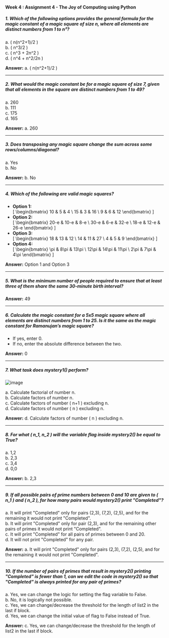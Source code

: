 #### Week 4 : Assignment 4 -  The Joy of Computing using Python

##### **1. Which of the following options provides the general formula for the magic constant of a magic square of size n, where all elements are distinct numbers from 1 to n²?**
   
   a. \( n(n^2+1)/2 \)  
   b. \( n^3/2 \)  
   c. \( n^3 + 2n^2 \)  
   d. \( n^4 + n^2/2n \)  
   
   **Answer:** a. \( n(n^2+1)/2 \)  

---

##### **2. What would the magic constant be for a magic square of size 7, given that all elements in the square are distinct numbers from 1 to 49?**
   
   a. 260  
   b. 111  
   c. 175  
   d. 165  
   
   **Answer:** a. 260  

---

##### **3. Does transposing any magic square change the sum across some rows/columns/diagonal?**
   
   a. Yes  
   b. No  
   
   **Answer:** b. No  

---

##### **4. Which of the following are valid magic squares?**
   
   - **Option 1:**  
     \[ \begin{bmatrix} 10 & 5 & 4 \\ 15 & 3 & 16 \\ 9 & 6 & 12 \end{bmatrix} \]  
   - **Option 2:**  
     \[ \begin{bmatrix} 20-e & 10-e & 8-e \\ 30-e & 6-e & 32-e \\ 18-e & 12-e & 26-e \end{bmatrix} \]  
   - **Option 3:**  
     \[ \begin{bmatrix} 18 & 13 & 12 \\ 14 & 11 & 27 \\ 4 & 5 & 9 \end{bmatrix} \]  
   - **Option 4:**  
     \[ \begin{bmatrix} \pi & 8\pi & 13\pi \\ 12\pi & 14\pi & 11\pi \\ 2\pi & 7\pi & 4\pi \end{bmatrix} \]  
   
   **Answer:** Option 1 and Option 3  

---

##### **5. What is the minimum number of people required to ensure that at least three of them share the same 30-minute birth interval?**
   
   **Answer:** 49  

---

##### **6. Calculate the magic constant for a 5x5 magic square where all elements are distinct numbers from 1 to 25. Is it the same as the magic constant for Ramanujan’s magic square?**
   
   - If yes, enter 0.
   - If no, enter the absolute difference between the two.  
   
   **Answer:** 0  

---

##### **7. What task does mystery1() perform?**
![image](https://github.com/user-attachments/assets/d9a00c6a-c0cc-4da1-a7db-b9c7e77ccdc3)
   
   a. Calculate factorial of number n.  
   b. Calculate factors of number n.  
   c. Calculate factors of number \( n+1 \) excluding n.  
   d. Calculate factors of number \( n \) excluding n.  
   
   **Answer:** d. Calculate factors of number \( n \) excluding n.  

---

##### **8. For what \( n_1, n_2 \) will the variable flag inside mystery2() be equal to True?**
   
   a. 1,2  
   b. 2,3  
   c. 3,4  
   d. 0,0  
   
   **Answer:** b. 2,3  

---

##### **9. If all possible pairs of prime numbers between 0 and 10 are given to \( n_1 \) and \( n_2 \), for how many pairs would mystery2() print "Completed"?**
   
   a. It will print "Completed" only for pairs (2,3), (7,2), (2,5), and for the remaining it would not print "Completed".  
   b. It will print "Completed" only for pair (2,3), and for the remaining other pairs of primes it would not print "Completed".  
   c. It will print "Completed" for all pairs of primes between 0 and 20.  
   d. It will not print "Completed" for any pair.  
   
   **Answer:** a. It will print "Completed" only for pairs (2,3), (7,2), (2,5), and for the remaining it would not print "Completed".  

---

##### **10. If the number of pairs of primes that result in mystery2() printing "Completed" is fewer than 1, can we edit the code in mystery2() so that "Completed" is always printed for any pair of primes?**
   
   a. Yes, we can change the logic for setting the flag variable to False.  
   b. No, it is logically not possible.  
   c. Yes, we can change/decrease the threshold for the length of list2 in the last if block.  
   d. Yes, we can change the initial value of flag to False instead of True.  
   
   **Answer:** c. Yes, we can change/decrease the threshold for the length of list2 in the last if block.  

